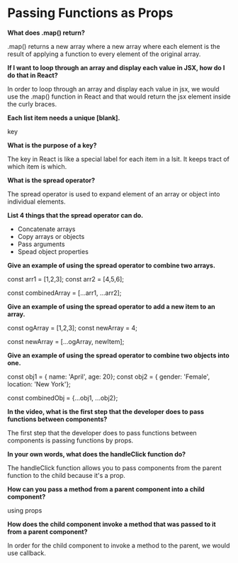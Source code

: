 # Passing Functions as Props

__What does .map() return?__

.map() returns a new array where a new array where each element is the result of applying a function to every element of the original array.

__If I want to loop through an array and display each value in JSX, how do I do that in React?__

In order to loop through an array and display each value in jsx, we would use the .map() function in React and that would return the jsx element inside the curly braces.

__Each list item needs a unique [blank].__

key

__What is the purpose of a key?__

The key in React is like a special label for each item in a lsit. It keeps tract of which item is which.

__What is the spread operator?__

The spread operator is used to expand element of an array or object into individual elements.

__List 4 things that the spread operator can do.__

- Concatenate arrays
- Copy arrays or objects
- Pass arguments
- Spead object properties

__Give an example of using the spread operator to combine two arrays.__

const arr1 = [1,2,3];
const arr2 = [4,5,6];

const combinedArray = [...arr1, ...arr2];

__Give an example of using the spread operator to add a new item to an array.__

const ogArray = [1,2,3];
const newArray = 4;

const newArray = [...ogArray, newItem];

__Give an example of using the spread operator to combine two objects into one.__

const obj1 = { name: 'April', age: 20};
const obj2 = { gender: 'Female', location: 'New York'};

const combinedObj = {...obj1, ...obj2};

__In the video, what is the first step that the developer does to pass functions between components?__

The first step that the developer does to pass functions between components is passing functions by props.

__In your own words, what does the handleClick function do?__

The handleClick function allows you to pass components from the parent function to the child because it's a prop.

__How can you pass a method from a parent component into a child component?__

using props

__How does the child component invoke a method that was passed to it from a parent component?__

In order for the child component to invoke a method to the parent, we would use callback.
